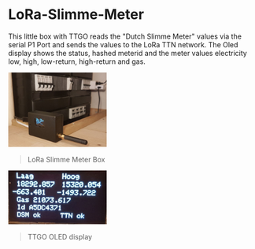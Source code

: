 # LoRa-Slimme-Meter
This little box with TTGO reads the "Dutch Slimme Meter" values via the serial P1 Port and sends the values to the LoRa TTN network.
The Oled display shows the status, hashed meterid and the meter values electricity low, high, low-return, high-return and gas.

<img src="images/dsm.jpg" alt="De Slimme Meter" width="200"/>

> LoRa Slimme Meter Box

<img src="images/oled.jpg" alt="OLED display" width="200"/>

> TTGO OLED display
